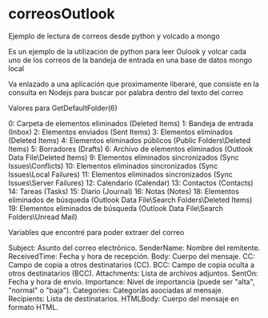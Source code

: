 # correosOutlook
Ejemplo de lectura de correos desde python y volcado a mongo

Es un ejemplo de la utilización de python para leer Oulook y volcar cada uno de los correos de la bandeja de entrada en una base de datos mongo local

Va enlazado a una aplicación que proximamente liberaré, que consiste en la consulta en Nodejs para buscar por palabra dentro del texto del correo

Valores para GetDefaultFolder(6)

0: Carpeta de elementos eliminados (Deleted Items)
1: Bandeja de entrada (Inbox)
2: Elementos enviados (Sent Items)
3: Elementos eliminados (Deleted Items)
4: Elementos eliminados públicos (Public Folders\Deleted Items)
5: Borradores (Drafts)
6: Archivo de elementos eliminados (Outlook Data File\Deleted Items)
9: Elementos eliminados sincronizados (Sync Issues\Conflicts)
10: Elementos eliminados sincronizados (Sync Issues\Local Failures)
11: Elementos eliminados sincronizados (Sync Issues\Server Failures)
12: Calendario (Calendar)
13: Contactos (Contacts)
14: Tareas (Tasks)
15: Diario (Journal)
16: Notas (Notes)
18: Elementos eliminados de búsqueda (Outlook Data File\Search Folders\Deleted Items)
19: Elementos eliminados de búsqueda (Outlook Data File\Search Folders\Unread Mail)


Variables que encontré para poder extraer del correo 

Subject: Asunto del correo electrónico.
SenderName: Nombre del remitente.
ReceivedTime: Fecha y hora de recepción.
Body: Cuerpo del mensaje.
CC: Campo de copia a otros destinatarios (CC).
BCC: Campo de copia oculta a otros destinatarios (BCC).
Attachments: Lista de archivos adjuntos.
SentOn: Fecha y hora de envío.
Importance: Nivel de importancia (puede ser "alta", "normal" o "baja").
Categories: Categorías asociadas al mensaje.
Recipients: Lista de destinatarios.
HTMLBody: Cuerpo del mensaje en formato HTML.
